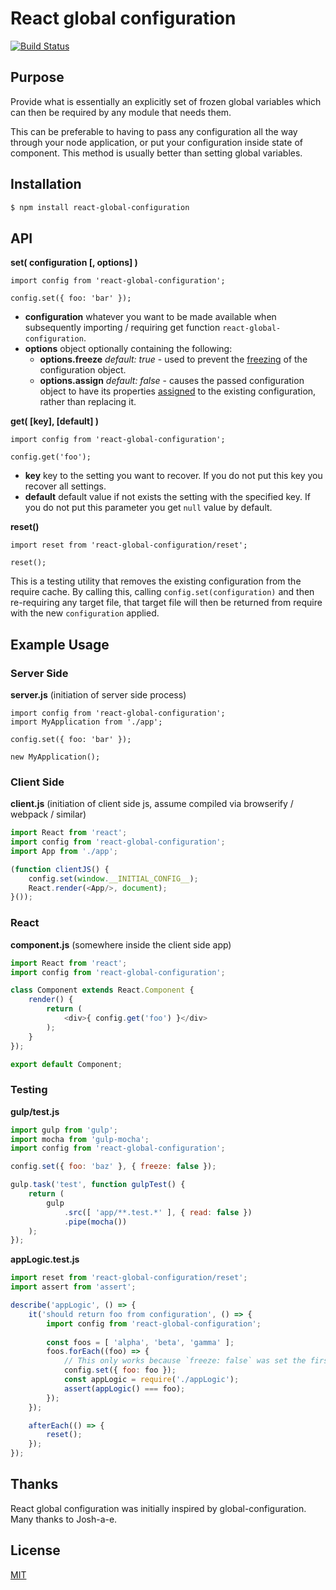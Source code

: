 # React global configuration

[![Build Status](https://travis-ci.org/morenofa/react-global-configuration.svg?branch=master)](https://travis-ci.org/morenofa/react-global-configuration)

## Purpose

Provide what is essentially an explicitly set of frozen global variables which can then be required by any module that needs them.

This can be preferable to having to pass any configuration all the way through your node application, or put your configuration inside state of component. This method is  usually better than setting global variables.


## Installation

```bash
$ npm install react-global-configuration
```

## API

__set( configuration [, options] )__

```es6
import config from 'react-global-configuration';

config.set({ foo: 'bar' });
```

- __configuration__ whatever you want to be made available when subsequently importing / requiring get function `react-global-configuration`.
- __options__ object optionally containing the following:
    - __options.freeze__ _default: true_ - used to prevent the [freezing](https://developer.mozilla.org/en-US/docs/Web/JavaScript/Reference/Global_Objects/Object/freeze) of the configuration object.
    - __options.assign__ _default: false_ - causes the passed configuration object to have its properties [assigned](https://developer.mozilla.org/en-US/docs/Web/JavaScript/Reference/Global_Objects/Object/assign) to the existing configuration, rather than replacing it.

__get( [key], [default] )__

```es6
import config from 'react-global-configuration';

config.get('foo');
```

- __key__ key to the setting you want to recover. If you do not put this key you recover all settings.
- __default__ default value if not exists the setting with the specified key. If you do not put this parameter you get `null` value by default.


__reset()__

```es6
import reset from 'react-global-configuration/reset';

reset();
```

This is a testing utility that removes the existing configuration from the require cache. By calling this, calling `config.set(configuration)` and then re-requiring any target file, that target file will then be returned from require with the new `configuration` applied.

## Example Usage

### Server Side

__server.js__ (initiation of server side process)
```es6
import config from 'react-global-configuration';
import MyApplication from './app';

config.set({ foo: 'bar' });

new MyApplication();
```

### Client Side

__client.js__ (initiation of client side js, assume compiled via browserify / webpack / similar)
````js
import React from 'react';
import config from 'react-global-configuration';
import App from './app';

(function clientJS() {
    config.set(window.__INITIAL_CONFIG__);
    React.render(<App/>, document);
}());
````

### React 

__component.js__ (somewhere inside the client side app)
````js
import React from 'react';
import config from 'react-global-configuration';

class Component extends React.Component {
    render() {
        return (
            <div>{ config.get('foo') }</div>
        );
    }
});

export default Component;
````

### Testing

__gulp/test.js__
````js
import gulp from 'gulp';
import mocha from 'gulp-mocha';
import config from 'react-global-configuration';

config.set({ foo: 'baz' }, { freeze: false });

gulp.task('test', function gulpTest() {
    return (
        gulp
            .src([ 'app/**.test.*' ], { read: false })
            .pipe(mocha())
    );
});
````

__appLogic.test.js__
````js
import reset from 'react-global-configuration/reset';
import assert from 'assert';

describe('appLogic', () => {
    it('should return foo from configuration', () => {
        import config from 'react-global-configuration';
    
        const foos = [ 'alpha', 'beta', 'gamma' ];
        foos.forEach((foo) => {
            // This only works because `freeze: false` was set the first time set was called (in gulp/test.js).
            config.set({ foo: foo });
            const appLogic = require('./appLogic');
            assert(appLogic() === foo);
        });
    });

    afterEach(() => {
        reset();
    });
});
````

## Thanks

React global configuration was initially inspired by global-configuration. Many thanks to Josh-a-e.

## License

<a rel="license" href="https://opensource.org/licenses/MIT">MIT</a>